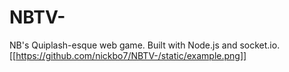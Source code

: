 # NBTV-
NB's Quiplash-esque web game. Built with Node.js and socket.io.
[[https://github.com/nickbo7/NBTV-/static/example.png]]
